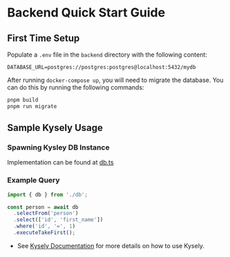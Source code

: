 # Backend Quick Start Guide

## First Time Setup

Populate a `.env` file in the `backend` directory with the following content:

```env
DATABASE_URL=postgres://postgres:postgres@localhost:5432/mydb
```

After running `docker-compose up`, you will need to migrate the database. You can do this by running the following commands:

```bash
pnpm build
pnpm run migrate
```

## Sample Kysely Usage

### Spawning Kysley DB Instance

Implementation can be found at [db.ts](src/db/db.ts)

### Example Query

```typescript
import { db } from './db';

const person = await db
  .selectFrom('person')
  .select(['id', 'first_name'])
  .where('id', '=', 1)
  .executeTakeFirst();
```

- See [Kysely Documentation](https://kysely.dev/docs/intro) for more details on how to use Kysely.
